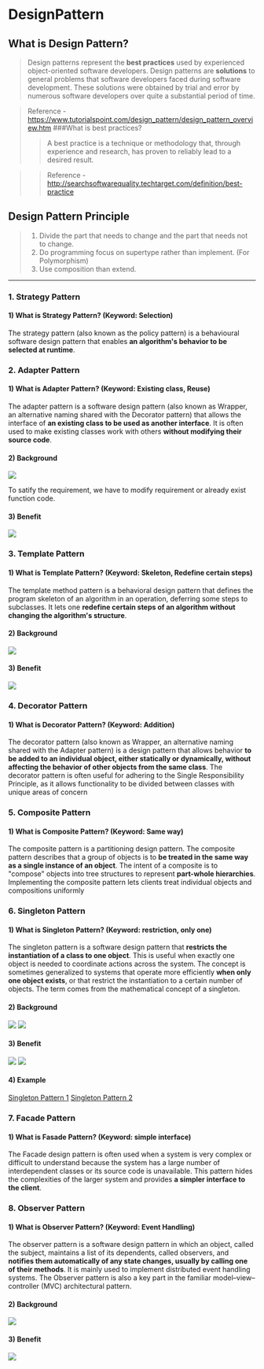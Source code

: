 # DesignPattern

## What is Design Pattern?
> Design patterns represent the **best practices** used by experienced object-oriented software developers. Design patterns are **solutions** to general problems that software developers faced during software development. These solutions were obtained by trial and error by numerous software developers over quite a substantial period of time.

> Reference - https://www.tutorialspoint.com/design_pattern/design_pattern_overview.htm
> ###What is best practices?
>> A best practice is a technique or methodology that, through experience and research, has proven to reliably lead to a desired result.

>> Reference - http://searchsoftwarequality.techtarget.com/definition/best-practice


## Design Pattern Principle
>1. Divide the part that needs to change and the part that needs not to change.
>2. Do programming focus on supertype rather than implement. (For Polymorphism)
>3. Use composition than extend.


***


### 1. Strategy Pattern
#### 1) What is Strategy Pattern? (Keyword: Selection)
The strategy pattern (also known as the policy pattern) is a behavioural software design pattern that enables **an algorithm's behavior to be selected at runtime**.

### 2. Adapter Pattern
#### 1) What is Adapter Pattern? (Keyword: Existing class, Reuse)
The adapter pattern is a software design pattern (also known as Wrapper, an alternative naming shared with the Decorator pattern) that allows the interface of **an existing class to be used as another interface**. It is often used to make existing classes work with others **without modifying their source code**.

#### 2) Background

  ![](./[Basic]AdapterPattern/before.png)
  
  To satify the requirement, we have to modify requirement or already exist function code.

#### 3) Benefit

  ![](./[Basic]AdapterPattern/after.png)

### 3. Template Pattern
#### 1) What is Template Pattern? (Keyword: Skeleton, Redefine certain steps)
The template method pattern is a behavioral design pattern that defines the program skeleton of an algorithm in an operation, deferring some steps to subclasses. It lets one **redefine certain steps of an algorithm without changing the algorithm's structure**.

#### 2) Background

  ![](./[Basic]TempleteMethodPattern/before.png)

#### 3) Benefit

  ![](./[Basic]TempleteMethodPattern/after.png)



### 4. Decorator Pattern
#### 1) What is Decorator Pattern? (Keyword: Addition)
The decorator pattern (also known as Wrapper, an alternative naming shared with the Adapter pattern) is a design pattern that allows behavior **to be added to an individual object, either statically or dynamically, without affecting the behavior of other objects from the same class**. The decorator pattern is often useful for adhering to the Single Responsibility Principle, as it allows functionality to be divided between classes with unique areas of concern

### 5. Composite Pattern
#### 1) What is Composite Pattern? (Keyword: Same way)
The composite pattern is a partitioning design pattern. The composite pattern describes that a group of objects is to **be treated in the same way as a single instance of an object**. The intent of a composite is to "compose" objects into tree structures to represent **part-whole hierarchies**. Implementing the composite pattern lets clients treat individual objects and compositions uniformly

### 6. Singleton Pattern
#### 1) What is Singleton Pattern? (Keyword: restriction, only one)
The singleton pattern is a software design pattern that **restricts the instantiation of a class to one object**. This is useful when exactly one object is needed to coordinate actions across the system. The concept is sometimes generalized to systems that operate more efficiently **when only one object exists**, or that restrict the instantiation to a certain number of objects. The term comes from the mathematical concept of a singleton.

#### 2) Background

  ![](./[Basic]SingleTonPattern/before3.png)    ![](./[Basic]SingleTonPattern/before4.png) 

#### 3) Benefit

  ![](./[Basic]SingleTonPattern/after3.png)    ![](./[Basic]SingleTonPattern/after4.png) 

#### 4) Example
[Singleton Pattern 1](./[Basic]SingleTonPattern)
[Singleton Pattern 2](./[Pro]SingleTonPattern)

### 7. Facade Pattern
#### 1) What is Fasade Pattern? (Keyword: simple interface)
The Facade design pattern is often used when a system is very complex or difficult to understand because the system has a large number of interdependent classes or its source code is unavailable. This pattern hides the complexities of the larger system and provides **a simpler interface to the client**.

### 8. Observer Pattern
#### 1) What is Observer Pattern? (Keyword: Event Handling)
The observer pattern is a software design pattern in which an object, called the subject, maintains a list of its dependents, called observers, and **notifies them automatically of any state changes, usually by calling one of their methods**.
It is mainly used to implement distributed event handling systems.
The Observer pattern is also a key part in the familiar model–view–controller (MVC) architectural pattern.

#### 2) Background

  ![](./[Basic]ObserverPattern/before1.PNG)

#### 3) Benefit

  ![](./[Basic]ObserverPattern/after1.PNG) 


